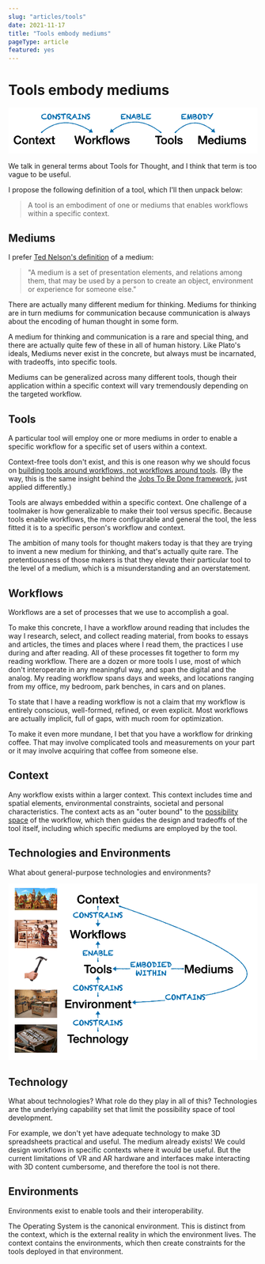 ```yaml
---
slug: "articles/tools"
date: 2021-11-17
title: "Tools embody mediums"
pageType: article
featured: yes
---
```


# Tools embody mediums

![Tools embody mediums to enable a workflow within a context](../images/tools-enable-workflows.png)

We talk in general terms about Tools for Thought, and I think that term is too vague to be useful. 

I propose the following definition of a tool, which I'll then unpack below:
> A tool is an embodiment of one or mediums that enables workflows within a specific context.

## Mediums

I prefer [Ted Nelson's definition](http://worrydream.com/refs/Nelson%20-%20The%20Crafting%20of%20Media.pdf) of a medium:
> "A medium is a set of presentation elements, and relations among them, that may be used by a person to create an object, environment or experience for someone else."

There are actually many different medium for thinking. Mediums for thinking are in turn mediums for communication because communication is always about the encoding of human thought in some form.

A medium for thinking and communication is a rare and special thing, and there are actually quite few of these in all of human history. Like Plato's ideals, Mediums never exist in the concrete, but always must be incarnated, with tradeoffs, into specific tools.

Mediums can be generalized across many different tools, though their application within a specific context will vary tremendously depending on the targeted workflow.

## Tools

A particular tool will employ one or more mediums in order to enable a specific workflow for a specific set of users within a context.

Context-free tools don't exist, and this is one reason why we should focus on [building tools around workflows, not workflows around tools](https://thesephist.com/posts/tools/). (By the way, this is the same insight behind the [Jobs To Be Done framework](https://jobs-to-be-done.com/jobs-to-be-done-a-framework-for-customer-needs-c883cbf61c90), just applied differently.)

Tools are always embedded within a specific context. One challenge of a toolmaker is how generalizable to make their tool versus specific. Because tools enable workflows, the more configurable and general the tool, the less fitted it is to a specific person's workflow and context.

The ambition of many tools for thought makers today is that they are trying to invent a new medium for thinking, and that's actually quite rare. The pretentiousness of those makers is that they elevate their particular tool to the level of a medium, which is a misunderstanding and an overstatement.

## Workflows
Workflows are a set of processes that we use to accomplish a goal. 

To make this concrete, I have a workflow around reading that includes the way I research, select, and collect reading material, from books to essays and articles, the times and places where I read them, the practices I use during and after reading. All of these processes fit together to form my reading workflow. There are a dozen or more tools I use, most of which don't interoperate in any meaningful way, and span the digital and the analog. My reading workflow spans days and weeks, and locations ranging from my office, my bedroom, park benches, in cars and on planes.

To state that I have a reading workflow is not a claim that my workflow is entirely conscious, well-formed, refined, or even explicit. Most workflows are actually implicit, full of gaps, with much room for optimization.

To make it even more mundane, I bet that you have a workflow for drinking coffee. That may involve complicated tools and measurements on your part or it may involve acquiring that coffee from someone else.

## Context
Any workflow exists within a larger context. This context includes time and spatial elements, environmental constraints, societal and personal characteristics. The context acts as an "outer bound" to the [possibility space](https://shapeofplay.wordpress.com/2013/08/02/possibility-space/) of the workflow, which then guides the design and tradeoffs of the tool itself, including which specific mediums are employed by the tool.

## Technologies and Environments
What about general-purpose technologies and environments?

![Technology constrains environments which constrain tools](../images/technology-constrains-tools.png)

## Technology
What about technologies? What role do they play in all of this? Technologies are the underlying capability set that limit the possibility space of tool development.

For example, we don't yet have adequate technology to make 3D spreadsheets practical and useful. The medium already exists! We could design workflows in specific contexts where it would be useful. But the current limitations of VR and AR hardware and interfaces make interacting with 3D content cumbersome, and therefore the tool is not there.

## Environments 
Environments exist to enable tools and their interoperability. 

The Operating System is the canonical environment. This is distinct from the context, which is the external reality in which the environment lives. The context contains the environments, which then create constraints for the tools deployed in that environment.
